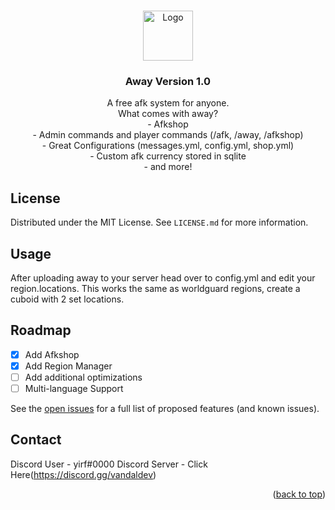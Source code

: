 
<a id="readme-top"></a>



<!-- PROJECT LOGO -->
<br />
<div align="center">
  <a href="https://github.com/EpicDevelopment/Away/">
    <img src="https://i.imgur.com/5agmcch.png" alt="Logo" width="80" height="80">
  </a>

  <h3 align="center">Away Version 1.0</h3>

  <p align="center">
    A free afk system for anyone.
    <br>
    What comes with away?
    <br>
    - Afkshop
    <br>
    - Admin commands and player commands (/afk, /away, /afkshop)
    <br>
    - Great Configurations (messages.yml, config.yml, shop.yml)
    <br>
    - Custom afk currency stored in sqlite
    <br>
    - and more!
  </p>
</div>

## License

Distributed under the MIT License. See `LICENSE.md` for more information.

## Usage

After uploading away to your server head over to config.yml and edit your region.locations.
This works the same as worldguard regions, create a cuboid with 2 set locations.

## Roadmap

- [x] Add Afkshop
- [x] Add Region Manager
- [ ] Add additional optimizations
- [ ] Multi-language Support

See the [open issues](https://github.com/othneildrew/Best-README-Template/issues) for a full list of proposed features (and known issues).

<!-- CONTACT -->
## Contact

Discord User - yirf#0000
Discord Server - Click Here(https://discord.gg/vandaldev)

<p align="right">(<a href="#readme-top">back to top</a>)</p>

[contributors-shield]: https://img.shields.io/github/contributors/EpicDevelopment/Away.svg?style=for-the-badge
[contributors-url]: https://github.com/EpicDevelopment/Away/graphs/contributors
[forks-shield]: https://img.shields.io/github/forks/EpicDevelopment/Away.svg?style=for-the-badge
[forks-url]: https://github.com/EpicDevelopment/Away/network/members
[issues-shield]: https://img.shields.io/github/issues/EpicDevelopment/Away.svg?style=for-the-badge
[issues-url]: https://github.com/EpicDevelopment/Away/issues
[license-shield]: https://img.shields.io/github/license/EpicDevelopment/Away.svg?style=for-the-badge
[license-url]: https://github.com/EpicDevelopment/Away/blob/main/LICENSE.md
